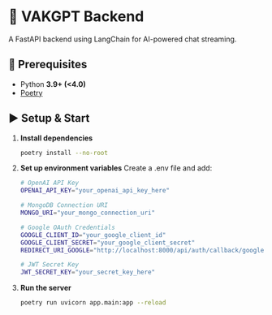 # 🚀 VAKGPT Backend

A FastAPI backend using LangChain for AI-powered chat streaming.

## 📌 Prerequisites
- Python **3.9+ (<4.0)**
- [Poetry](https://python-poetry.org/docs/#installation)

## ▶️ Setup & Start

1. **Install dependencies**
    ```sh
    poetry install --no-root
    ```
2. **Set up environment variables**
    Create a .env file and add:
    ``` sh
    # OpenAI API Key
    OPENAI_API_KEY="your_openai_api_key_here"

    # MongoDB Connection URI
    MONGO_URI="your_mongo_connection_uri"

    # Google OAuth Credentials
    GOOGLE_CLIENT_ID="your_google_client_id"
    GOOGLE_CLIENT_SECRET="your_google_client_secret"
    REDIRECT_URI_GOOGLE="http://localhost:8000/api/auth/callback/google"

    # JWT Secret Key
    JWT_SECRET_KEY="your_secret_key_here"

    ```
3. **Run the server**
    ```sh
    poetry run uvicorn app.main:app --reload
    ```   